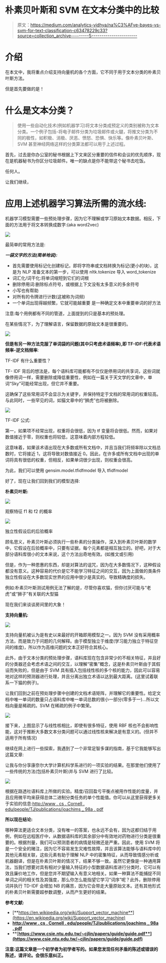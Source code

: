 # 朴素贝叶斯和 SVM 在文本分类中的比较

> 原文：<https://medium.com/analytics-vidhya/na%C3%AFve-bayes-vs-svm-for-text-classification-c63478229c33?source=collection_archive---------5----------------------->

# 介绍

在本文中，我将重点介绍支持向量机的各个方面，它不同于用于文本分类的朴素贝叶斯方法。

但是首先要做的是！

# 什么是文本分类？

> 使用一些自动化技术(例如机器学习)将文本分类成预定义的类别被称为文本分类。一个例子包括-将电子邮件分类为垃圾邮件或火腿，将推文分类为不同的极性，如积极、消极、厌恶、愤怒、恐惧、快乐等。像朴素贝叶斯、SVM 甚至神经网络这样的分类算法都可以用于上述过程。

首先，过去是你办公室的秘书根据上下文来区分重要的信件和会议的优先顺序，现在是机器秘书为你区分垃圾邮件。唯一的缺点是你不能带这个秘书去吃饭。

任何人。

让我们继续，

# 应用上述机器学习算法所需的流水线:

机器学习模型需要一些预处理步骤，因为它不理解或学习原始文本数据。相反，下面的方法用于将文本转换成数字:(aka word2vec)

![](img/57660a812e0b5690a4b3be37f8286d40.png)

最简单的常用方法是:

***一袋文字的方法(简单地说):***

*   首先需要使用标记化创建标记，即将字符串或文档转换为标记(更小的块)，这是为 NLP 准备文本的第一步，可以使用 nltk.tokenize 导入 word_tokenize
*   词汇化/词干化:将单词缩短到它们的词根
*   删除停用词:删除标点符号，或根据上下文没有太多意义的多余符号
*   小写也有帮助
*   对所有的令牌进行计数(这被称为词频)
*   一个单词出现得越频繁，它就可能越重要
    是一种确定文本中重要单词的好方法

注意:每个用例都有不同的管道，上面提到的只是基本的预处理。

在某些情况下，为了理解语言，保留数据的原始文本是很重要的。

![](img/4fc49c827cf02cec46e014c973233e6a.png)

**但是有另一种方法克服了单词袋的问题(其中只考虑术语频率),即 TF-IDF:代表术语频率-逆文档频率**:

TF-IDF 有什么重要性？

TF- IDF 背后的想法是，每个语料库可能都有不仅仅是停用词的共享词，这些词就像停用词一样，需要删除或降低重要性，例如在一篇关于天文学的文章中，单词“Sky”可能经常出现，但它并不重要。

这确保了这些常用词不会显示为关键字，并保持特定于文档的常用词的权重较高。与此同时，一些罕见的词，如猫文章中的“狮虎”也将被删除。

![](img/cc393445111d49414d8970eeee504a8b.png)

TF-IDF 公式:

第一，如果项不经常出现，权重将会很低，因为 tf 变量将会很低。然而，如果对数值接近于零，则权重也将较低，这意味着内部方程较低。

这意味着，如果该术语出现在大多数或所有文档中，并且当我们将频率除以文档总数时，它将接近 1，这将导致对数值接近 0。因此，在许多或所有文档中出现的单词将具有很低的权重，但相反，如果单词很少出现，则权重会很高。

为此，我们可以使用 gensim.model.tfidfmodel 导入 tfidfmodel

好了，现在让我们回到我们的模型选择:

**朴素贝叶斯:**

![](img/cbd40e3dc5805c79097db67654f46a25.png)

观察特征 f1 和 f2 的概率

![](img/37391ff9283633ff61fcaeb3c6182d5d.png)

独立性假设后的后验概率

顾名思义，朴素贝叶斯必须执行一些朴素的分类操作，深入到朴素贝叶斯的数学中，它假设在后验概率中，只要有证据，每个元素都是相互独立的。好吧，对于大部分语料库很小的文本来说，这个方法出奇地有效。(如推文或引用)

但是，作为一种恩惠的东西，却是对算法的诅咒，因为在大多数情况下，这种假设都没有意义。这种容易的代价是它不能学习特征之间的交互，因为上面做的类条件独立性假设在大多数现实世界的应用中很少是真实的。导致精确度的损失。

例如:朴素贝叶斯测试用例无法了解的是，尽管你喜欢猫，但你讨厌可能与“老虎”或“狮子”有关联的大型猫

现在我们来谈谈房间里的大象！

**支持向量机:**

![](img/4c1b050b14bd9fbdcac3d743e622c542.png)

支持向量机被认为是有史以来最好的开箱即用模型之一。因为 SVM 没有采用概率方法，而是致力于问题的几何解释。由于模型独立于维度(学习能力独立于特征空间的维度)，所以作为高维问题的文本正好符合其核心。

此外，由于文本分类的预处理步骤，语料库现在包含非常少的不相关特征，并且好的分类器还会考虑术语之间的交互，以理解“密集”概念，这是朴素贝叶斯由于其假设而失败的，但是由于 SVM 具有插入包括线性核的多个核的能力，因此可以容易地对这样的预测器进行处理，并且分离出独立术语以达到最大距离。(这里试着联系一下猫的例子)。

让我们回到之前在预处理步骤中创建的文档术语矩阵，并理解它的重要性。给定文档中唯一单词的数量只占语料库中唯一单词总数的很小一部分(零多于一)…所以文档向量是稀疏的。SVM 在稀疏的例子中繁荣。

![](img/1c66ba1a196a833096646f18c66f97b5.png)

接下来，上图显示了与线性核相比，即使有很多特征，使用 RBF 核也不会影响性能，这对于推断大多数文本分类问题可以通过线性核来解决是有意义的。(但并不适用于所有情况)

继续在网上进行一些探索，我遇到了一个非常足智多谋的指南，基于它我能够写出这篇文章:

让我与你分享康奈尔大学计算机科学系进行的一项实验的结果。在那里他们使用了一些传统的方法(包括朴素贝叶斯)并与 SVM 进行了比较。

![](img/cd23ff01a846e9e861cacefa477cb064.png)

根据在路透社语料库上所做的实验。精度/召回盈亏平衡点被用作性能的度量，并且应用微平均来获得总体二进制分类任务的单个性能值。你可以从这里获得更多关于实验的信息:[http://www . cs . Cornell . edu/people/TJ/publications/joachims _ 98a . pdf](http://www.cs.cornell.edu/people/tj/publications/joachims_98a.pdf)

**所以现在结论:**

哪种算法更适合文本分类，没有唯一的答案，也永远不会有，因为这都归结于用例，例如在远程医疗中，从数据语料库的其余部分中有效地对药物进行分类是很重要的。根据剂量，我们可以预测患者的病情是轻微还是严重。因此，使用 SVM 将是一个安全的赌注，因为它不容易发生灾难性故障，并且该算法能够与语料库中的其他元素相关联，这些元素有助于理解 NLP 中的密集特征，从而导致情感分析或机器翻译，但是在朴素贝叶斯的情况下，结果不够一致。虽然它更像是一种通用算法，当我们想要对具有相对少量输入特征的小型数据语料库进行分类时，它可以有效且廉价地工作，但是您并不期望输入有意义地相关。如果一种算法不能捕捉不同单词之间的相关性及其强度，那么你怎么能指望它学习“词序”呢？此外，删除停用词并执行 TD-IDF 会增加 NB 的痛苦，因为它会带走大量原始文本。还有其他形式的朴素贝叶斯需要超参数调整，从而产生更好的结果。

**参考文献:**

*   [**https://en.wikipedia.org/wiki/Support_vector_machine**](https://en.wikipedia.org/wiki/Support_vector_machine)
*   **[http://www . cs . Cornell . edu/people/TJ/publications/joachims _ 98a . pdf](http://www.cs.cornell.edu/people/tj/publications/joachims_98a.pdf)**
*   **[**https://www.csie.ntu.edu.tw/~cjlin/papers/guide/guide.pdf**](https://www.csie.ntu.edu.tw/~cjlin/papers/guide/guide.pdf)**

**注意:这篇文章是一个初学者为初学者写的。如果您发现任何矛盾的陈述或错误的陈述，请评论。会很乐意纠正。**